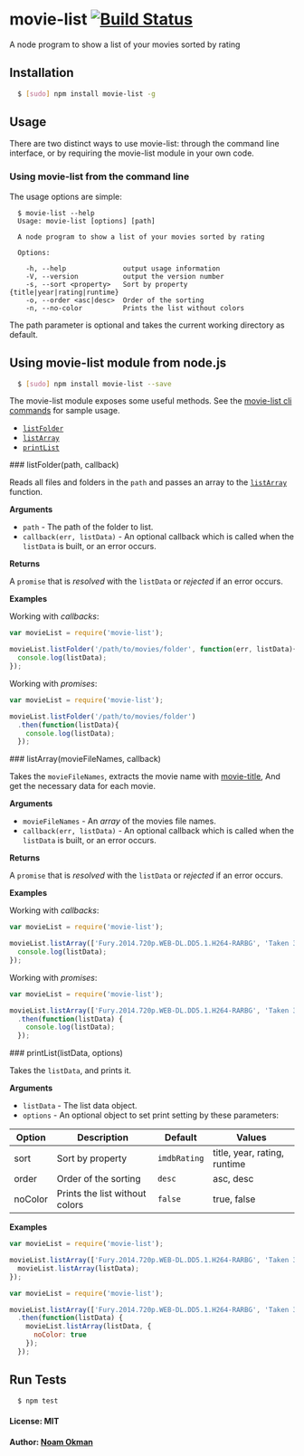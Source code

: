 # movie-list [![Build Status](https://travis-ci.org/noamokman/movie-list.svg)](https://travis-ci.org/noamokman/movie-list)

A node program to show a list of your movies sorted by rating

## Installation

``` bash
  $ [sudo] npm install movie-list -g
```

## Usage
There are two distinct ways to use movie-list: through the command line interface, or by requiring the movie-list module in your own code.

### Using movie-list from the command line
The usage options are simple:

```
  $ movie-list --help
  Usage: movie-list [options] [path]

  A node program to show a list of your movies sorted by rating

  Options:

    -h, --help              output usage information
    -V, --version           output the version number
    -s, --sort <property>   Sort by property {title|year|rating|runtime}
    -o, --order <asc|desc>  Order of the sorting
    -n, --no-color          Prints the list without colors
```

The path parameter is optional and takes the current working directory as default.

## Using movie-list module from node.js
``` bash
  $ [sudo] npm install movie-list --save
```
The movie-list module exposes some useful methods. See the [movie-list cli commands](https://github.com/noamokman/movie-list/blob/master/cli.js) for sample usage.
* [`listFolder`](#listFolder)
* [`listArray`](#listArray)
* [`printList`](#printList)

<a name="listFolder" />
### listFolder(path, callback)

Reads all files and folders in the `path` and passes an array to the [`listArray`](#listArray) function.

__Arguments__

* `path` - The path of the folder to list.
* `callback(err, listData)` - An optional callback which is called when the `listData` is built, or an error occurs.

__Returns__

A `promise` that is _resolved_ with the `listData` or _rejected_ if an error occurs.

__Examples__

Working with _callbacks_:
```js
var movieList = require('movie-list');

movieList.listFolder('/path/to/movies/folder', function(err, listData){
  console.log(listData);
});
```

Working with _promises_:
```js
var movieList = require('movie-list');

movieList.listFolder('/path/to/movies/folder')
  .then(function(listData){
    console.log(listData);
  });
```

<a name="listArray" />
### listArray(movieFileNames, callback)

Takes the `movieFileNames`, extracts the movie name with [movie-title](https://github.com/danielhusar/movie-title),
And get the necessary data for each movie.

__Arguments__

* `movieFileNames` - An _array_ of the movies file names.
* `callback(err, listData)` - An optional callback which is called when the `listData` is built, or an error occurs.

__Returns__

A `promise` that is _resolved_ with the `listData` or _rejected_ if an error occurs.

__Examples__

Working with _callbacks_:
```js
var movieList = require('movie-list');

movieList.listArray(['Fury.2014.720p.WEB-DL.DD5.1.H264-RARBG', 'Taken 3 2014 1080p WEB-DL x264-PartyBoy', ...], function(err, listData) {
  console.log(listData);
});
```

Working with _promises_:
```js
var movieList = require('movie-list');

movieList.listArray(['Fury.2014.720p.WEB-DL.DD5.1.H264-RARBG', 'Taken 3 2014 1080p WEB-DL x264-PartyBoy', ...])
  .then(function(listData) {
    console.log(listData);
  });
```

<a name="printList" />
### printList(listData, options)

Takes the `listData`, and prints it.

__Arguments__

* `listData` - The list data object.
* `options` - An optional object to set print setting by these parameters:

Option    | Description                    | Default      | Values
-------   | ------------------------------ | ------------ | -----------
sort      | Sort by property               | `imdbRating` | title, year, rating, runtime
order     | Order of the sorting           | `desc`       | asc, desc
noColor   | Prints the list without colors | `false`      | true, false

__Examples__

```js
var movieList = require('movie-list');

movieList.listArray(['Fury.2014.720p.WEB-DL.DD5.1.H264-RARBG', 'Taken 3 2014 1080p WEB-DL x264-PartyBoy', ...], function(err, listData) {
  movieList.listArray(listData);
});
```

```js
var movieList = require('movie-list');

movieList.listArray(['Fury.2014.720p.WEB-DL.DD5.1.H264-RARBG', 'Taken 3 2014 1080p WEB-DL x264-PartyBoy', ...])
  .then(function(listData) {
    movieList.listArray(listData, {
      noColor: true
    });
  });
```

## Run Tests

``` bash
  $ npm test
```

#### License: MIT
#### Author: [Noam Okman](https://github.com/noamokman)
